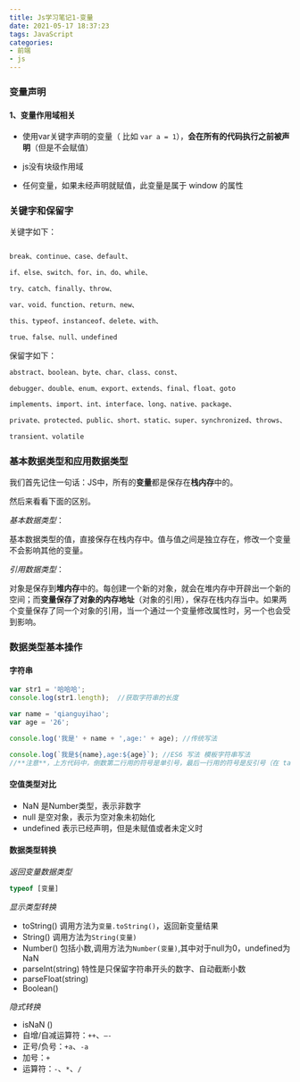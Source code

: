 ```yaml
---
title: Js学习笔记1-变量
date: 2021-05-17 18:37:23
tags: JavaScript
categories: 
- 前端
- js
---
```





### 变量声明

#### 1、变量作用域相关

- 使用var关键字声明的变量（ 比如 `var a = 1`），**会在所有的代码执行之前被声明**（但是不会赋值）
  
- js没有块级作用域

- 任何变量，如果未经声明就赋值，此变量是属于 window 的属性

### 关键字和保留字

关键字如下：

```js

break、continue、case、default、

if、else、switch、for、in、do、while、

try、catch、finally、throw、

var、void、function、return、new、

this、typeof、instanceof、delete、with、

true、false、null、undefined
```

保留字如下：

```js
abstract、boolean、byte、char、class、const、

debugger、double、enum、export、extends、final、float、goto

implements、import、int、interface、long、native、package、

private、protected、public、short、static、super、synchronized、throws、

transient、volatile
```

### 基本数据类型和应用数据类型

我们首先记住一句话：JS中，所有的**变量**都是保存在**栈内存**中的。

然后来看看下面的区别。

*基本数据类型*：

基本数据类型的值，直接保存在栈内存中。值与值之间是独立存在，修改一个变量不会影响其他的变量。

*引用数据类型*：

对象是保存到**堆内存**中的。每创建一个新的对象，就会在堆内存中开辟出一个新的空间；而**变量保存了对象的内存地址**（对象的引用），保存在栈内存当中。如果两个变量保存了同一个对象的引用，当一个通过一个变量修改属性时，另一个也会受到影响。

### 数据类型基本操作

#### 字符串

```js
var str1 = '哈哈哈';
console.log(str1.length);  //获取字符串的长度

```

```js
var name = 'qianguyihao';
var age = '26';

console.log('我是' + name + ',age:' + age); //传统写法

console.log(`我是${name},age:${age}`); //ES6 写法 模板字符串写法
//**注意**，上方代码中，倒数第二行用的符号是单引号，最后一行用的符号是反引号（在 tab 键的上方）
```

#### 空值类型对比

- NaN 是Number类型，表示非数字
- null 是空对象，表示为空对象未初始化
- undefined 表示已经声明，但是未赋值或者未定义时

#### 数据类型转换

*返回变量数据类型*

```js
typeof [变量]
```

*显示类型转换*

- toString() 调用方法为`变量.toString()`，返回新变量结果
- String() 调用方法为`String(变量)`
- Number() 包括小数,调用方法为`Number(变量)`,其中对于null为0，undefined为NaN
- parseInt(string) 特性是只保留字符串开头的数字、自动截断小数
- parseFloat(string)
- Boolean()

*隐式转换*

- isNaN ()
- 自增/自减运算符：`++`、`—-`
- 正号/负号：`+a`、`-a`
- 加号：`+`
- 运算符：`-`、`*`、`/`






















